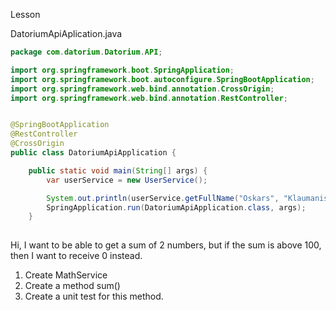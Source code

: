Lesson

DatoriumApiAplication.java
```java
package com.datorium.Datorium.API;

import org.springframework.boot.SpringApplication;
import org.springframework.boot.autoconfigure.SpringBootApplication;
import org.springframework.web.bind.annotation.CrossOrigin;
import org.springframework.web.bind.annotation.RestController;


@SpringBootApplication
@RestController
@CrossOrigin
public class DatoriumApiApplication {

	public static void main(String[] args) {
		var userService = new UserService();

		System.out.println(userService.getFullName("Oskars", "Klaumanis"));
		SpringApplication.run(DatoriumApiApplication.class, args);
	}
	
```


Hi, I want to be able to get a sum of 2 numbers, but if the sum is above 100, then I want to receive 0 instead.

1. Create MathService
2. Create a method sum()
3. Create a unit test for this method.


